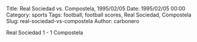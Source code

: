 Title: Real Sociedad vs. Compostela, 1995/02/05
Date: 1995/02/05 00:00
Category: sports
Tags: football, football scores, Real Sociedad, Compostela
Slug: real-sociedad-vs-compostela
Author: carbonero


Real Sociedad 1 - 1 Compostela
